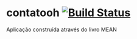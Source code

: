 # contatooh [![Build Status](https://travis-ci.org/AlexandreSNeto/contatooh.svg?branch=master)](https://travis-ci.org/AlexandreSNeto/contatooh)
Aplicação construída através do livro MEAN
